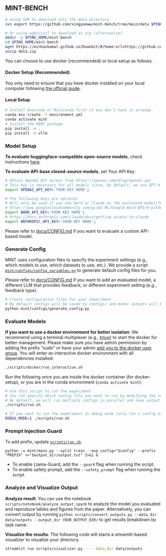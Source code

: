 ## MINT-BENCH

```bash
# Using SVN to download only the data directory
svn export https://github.com/xingyaoww/mint-bench/tree/main/data $PING_HOME/mint-bench/data

# Or using wget/curl to download as zip (alternative)
mkdir -p $PING_HOME/mint-bench
cd $PING_HOME/mint-bench
wget https://minhaskamal.github.io/DownGit/#/home?url=https://github.com/xingyaoww/mint-bench/tree/main/data -O data.zip
unzip data.zip
```

You can choose to use docker (recommended) or local setup as follows.

#### Docker Setup (Recommended)

You only need to ensure that you have docker installed on your local computer following [the official guide](https://docs.docker.com/desktop/install/linux-install/).

#### Local Setup

```bash
# Install Anaconda or Miniconda first if you don't have it already.
conda env create -f environment.yml
conda activate mint
# Install the MINT package
pip install -e .
pip install -U vllm
```

### Model Setup

**To evaluate huggingface-compatible open-source models**, check instructions [here](docs/SERVING.md).

**To evaluate API-base closed-source models**, set Your API Key:

```bash
# Obtain OpenAI API access from https://openai.com/blog/openai-api
# This key is necessary for all models since, by default, we use GPT-4 for feedback generation
export OPENAI_API_KEY='YOUR KEY HERE';

# The following keys are optional
# Will only be used if you use Bard or Claude as the evaluated model/feedback provider
# https://www.googlecloudcommunity.com/gc/AI-ML/Google-Bard-API/m-p/538517
export BARD_API_KEY='YOUR KEY HERE';
# https://docs.anthropic.com/claude/docs/getting-access-to-claude
export ANTHROPIC_API_KEY='YOUR KEY HERE';
```

Please refer to [docs/CONFIG.md](docs/CONFIG.md) if you want to evaluate a custom API-based model.


### Generate Config

MINT uses configuration files to specify the experiment settings (e.g., which models to use, which datasets to use, etc.).
We provide a script [`mint/configs/config_variables.py`](mint/configs/config_variables.py) to generate default config files for you.

Please refer to [docs/CONFIG.md](docs/CONFIG.md) if you want to add an evaluated model, a different LLM that provides feedback, or different experiment setting (e.g., feedback type).

```bash
# Create configuration files for your experiment.
# By default configs will be saved to configs/ and model outputs will be saved to data/outputs
python mint/configs/generate_config.py
```

### Evaluate Models
**If you want to use a docker environment for better isolation**: We recommend using a terminal multiplexer (e.g., [tmux](https://github.com/tmux/tmux/wiki)) to start the docker for better management.
Please make sure you have admin permission by adding the prefix "sudo" or have your admin [add you to the docker user group](https://docs.docker.com/engine/install/linux-postinstall/#manage-docker-as-a-non-root-user).
You will enter an interactive docker environment with all dependencies installed:
```bash
./scripts/docker/run_interactive.sh
```

Run the following once you are inside the docker container (for docker-setup), or you are in the conda environment (`conda activate mint`):
```bash
# Use this script to run the experiment
# You can specify which config file you want to run by modifying the script
# By default, we will run multiple configs in parallel and save output to `output.txt` in corresponding outputs folder
./scripts/run.sh

# If you want to run the experiment in debug mode (only run 1 config at a time), run the following
DEBUG_MODE=1 ./scripts/run.sh
```
### Prompt Injection Guard
To add prefix, update [`scripts/run.sh`](scripts/run.sh).
```
python -u mint/main.py --split train --exp_config="$config" --prefix "PREFIX" >>"$output_dir/output.txt" 2>&1 &
```
- To enable Llama-Guard, add the ```--guard``` flag when running the script.
- To enable safety prompt, add the ```--safety_prompt``` flag when running the script.

### Analyze and Visualize Output

**Analyze result**: You can use the notebook `scripts/notebook/analyze_output.ipynb` to analyze the model you evaluated and reproduce tables and figures from the paper.
Alternatively, you can convert output by running `python scripts/convert_outputs.py --data_dir data/outputs --output_dir YOUR_OUTPUT_DIR/` to get results breakdown by task name.

**Visualize the results**: The following code will starts a streamlit-based visualizer to visualize your directory.
```bash
streamlit run scripts/visualizer.py -- --data_dir data/outputs
```
